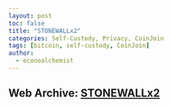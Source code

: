 ```yaml
---
layout: post
toc: false
title: "STONEWALLx2"
categories: Self-Custody, Privacy, CoinJoin
tags: [bitcoin, self-custody, CoinJoin]
author:
  - econoalchemist
---
```

## Web Archive: [STONEWALLx2](https://web.archive.org/web/20250319030703/https://www.econoalchemist.com/post/stonewallx2-a-privacy-enhancing-tool-from-samourai-wallet)
